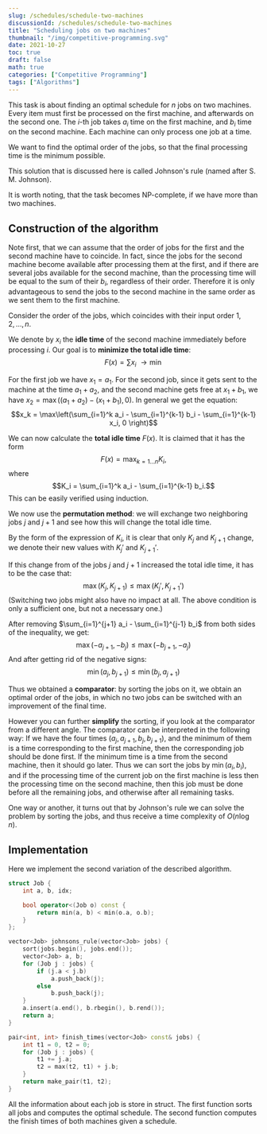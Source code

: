 ```yaml
---
slug: /schedules/schedule-two-machines
discussionId: /schedules/schedule-two-machines
title: "Scheduling jobs on two machines"
thumbnail: "/img/competitive-programming.svg"
date: 2021-10-27
toc: true
draft: false
math: true
categories: ["Competitive Programming"]
tags: ["Algorithms"]
---
```


This task is about finding an optimal schedule for $n$ jobs on two machines.
Every item must first be processed on the first machine, and afterwards on the second one.
The $i$-th job takes $a_i$ time on the first machine, and $b_i$ time on the second machine.
Each machine can only process one job at a time.

We want to find the optimal order of the jobs, so that the final processing time is the minimum possible.

This solution that is discussed here is called Johnson's rule (named after S. M. Johnson).

It is worth noting, that the task becomes NP-complete, if we have more than two machines.

## Construction of the algorithm

Note first, that we can assume that the order of jobs for the first and the second machine have to coincide.
In fact, since the jobs for the second machine become available after processing them at the first, and if there are several jobs available for the second machine, than the processing time will be equal to the sum of their $b_i$, regardless of their order.
Therefore it is only advantageous to send the jobs to the second machine in the same order as we sent them to the first machine.

Consider the order of the jobs, which coincides with their input order $1, 2, \dots, n$.

We denote by $x_i$ the **idle time** of the second machine immediately before processing $i$.
Our goal is to **minimize the total idle time**:
$$F(x) = \sum x_i ~ \rightarrow \min$$

For the first job we have $x_1 = a_1$.
For the second job, since it gets sent to the machine at the time $a_1 + a_2$, and the second machine gets free at $x_1 + b_1$, we have $x_2 = \max\left((a_1 + a_2) - (x_1 + b_1), 0\right)$.
In general we get the equation:
$$x_k = \max\left(\sum_{i=1}^k a_i - \sum_{i=1}^{k-1} b_i - \sum_{i=1}^{k-1} x_i, 0 \right)$$

We can now calculate the **total idle time** $F(x)$.
It is claimed that it has the form
$$F(x) = \max_{k=1 \dots n} K_i,$$
where
$$K_i = \sum_{i=1}^k a_i - \sum_{i=1}^{k-1} b_i.$$
This can be easily verified using induction.

We now use the **permutation method**:
we will exchange two neighboring jobs $j$ and $j+1$ and see how this will change the total idle time.

By the form of the expression of $K_i$, it is clear that only $K_j$ and $K_{j+1}$ change, we denote their new values with $K_j'$ and $K_{j+1}'$.

If this change from of the jobs $j$ and $j+1$ increased the total idle time, it has to be the case that:
$$\max(K_j, K_{j+1}) \le \max(K_j', K_{j+1}')$$
(Switching two jobs might also have no impact at all.
The above condition is only a sufficient one, but not a necessary one.)

After removing $\sum_{i=1}^{j+1} a_i - \sum_{i=1}^{j-1} b_i$ from both sides of the inequality, we get:
$$\max(-a_{j+1}, -b_j) \le \max(-b_{j+1}, -a_j)$$
And after getting rid of the negative signs:
$$\min(a_j, b_{j+1}) \le \min(b_j, a_{j+1})$$

Thus we obtained a **comparator**:
by sorting the jobs on it, we obtain an optimal order of the jobs, in which no two jobs can be switched with an improvement of the final time.

However you can further **simplify** the sorting, if you look at the comparator from a different angle.
The comparator can be interpreted in the following way:
If we have the four times $(a_j, a_{j+1}, b_j, b_{j+1})$, and the minimum of them is a time corresponding to the first machine, then the corresponding job should be done first.
If the minimum time is a time from the second machine, then it should go later.
Thus we can sort the jobs by $\min(a_i, b_i)$, and if the processing time of the current job on the first machine is less then the processing time on the second machine, then this job must be done before all the remaining jobs, and otherwise after all remaining tasks.

One way or another, it turns out that by Johnson's rule we can solve the problem by sorting the jobs, and thus receive a time complexity of $O(n \log n)$.

## Implementation

Here we implement the second variation of the described algorithm.

```cpp johnsons_rule
struct Job {
    int a, b, idx;

    bool operator<(Job o) const {
        return min(a, b) < min(o.a, o.b);
    }
};

vector<Job> johnsons_rule(vector<Job> jobs) {
    sort(jobs.begin(), jobs.end());
    vector<Job> a, b;
    for (Job j : jobs) {
        if (j.a < j.b)
            a.push_back(j);
        else
            b.push_back(j);
    }
    a.insert(a.end(), b.rbegin(), b.rend());
    return a;
}

pair<int, int> finish_times(vector<Job> const& jobs) {
    int t1 = 0, t2 = 0;
    for (Job j : jobs) {
        t1 += j.a;
        t2 = max(t2, t1) + j.b;
    }
    return make_pair(t1, t2);
}
```

All the information about each job is store in struct.
The first function sorts all jobs and computes the optimal schedule.
The second function computes the finish times of both machines given a schedule.
